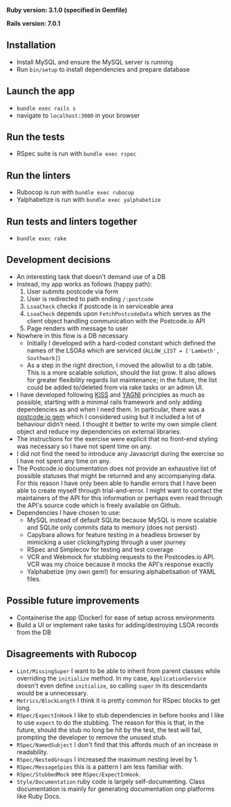 **Ruby version: 3.1.0 (specified in Gemfile)**

**Rails version: 7.0.1**

## Installation
- Install MySQL and ensure the MySQL server is running
- Run `bin/setup` to install dependencies and prepare database

## Launch the app
- `bundle exec rails s`
- navigate to `localhost:3000` in your browser

## Run the tests
- RSpec suite is run with `bundle exec rspec`

## Run the linters
- Rubocop is run with `bundle exec rubocop`
- Yalphabetize is run with `bundle exec yalphabetize`

## Run tests and linters together
- `bundle exec rake`

## Development decisions
- An interesting task that doesn't demand use of a DB
- Instead, my app works as follows (happy path):
  1. User submits postcode via form
  2. User is redirected to path ending `/:postcode`
  3. `LsoaCheck` checks if postcode is in serviceable area
  4. `LsoaCheck` depends upon `FetchPostcodeData` which serves as the client object handling communication with the Postcode.io API
  5. Page renders with message to user
- Nowhere in this flow is a DB necessary
  - Initially I developed with a hard-coded constant which defined the names of the LSOAs which are serviced (`ALLOW_LIST = ['Lambeth', Southwark]`)
  - As a step in the right direction, I moved the allowlist to a db table. This is a more scalable solution, should the list grow. It also allows for greater flexibility regards list maintenance; in the future, the list could be added to/deleted from via rake tasks or an admin UI.
- I have developed following [KISS](https://en.wikipedia.org/wiki/KISS_principle) and [YAGNI](https://en.wikipedia.org/wiki/You_aren%27t_gonna_need_it) principles as much as possible, starting with a minimal rails framework and only adding dependencies as and when I need them. In particular, there was a [postcode.io gem](https://github.com/jamesruston/postcodes_io) which I considered using but it included a lot of behaviour didn't need. I thought it better to write my own simple client object and reduce my dependencies on external libraries.
- The instructions for the exercise were explicit that no front-end styling was necessary so I have not spent time on any.
- I did not find the need to introduce any Javascript during the exercise so I have not spent any time on any.
- The Postcode.io documentation does not provide an exhaustive list of possible statuses that might be returned and any accompanying data. For this reason I have only been able to handle errors that I have been able to create myself through trial-and-error. I might want to contact the maintainers of the API for this information or perhaps even read through the API's source code which is freely available on Github.
- Dependencies I have chosen to use:
  - MySQL instead of default SQLite because MySQL is more scalable and SQLite only commits data to memory (does not persist)
  - Capybara allows for feature testing in a headless browser by mimicking a user clicking/typing through a user journey
  - RSpec and Simplecov for testing and test coverage
  - VCR and Webmock for stubbing requests to the Postcodes.io API. VCR was my choice because it mocks the API's response exactly
  - Yalphabetize (my own gem!) for ensuring alphabetisation of YAML files.

## Possible future improvements
- Containerise the app (Docker) for ease of setup across environments
- Build a UI or implement rake tasks for adding/destroying LSOA records from the DB

## Disagreements with Rubocop
- `Lint/MissingSuper` I want to be able to inherit from parent classes while overriding the `initialize` method. In my case, `ApplicationService` doesn't even define `initialize`, so calling `super` in its descendants would be a unnecessary.
- `Metrics/BlockLength` I think it is pretty common for RSpec blocks to get long.
- `RSpec/ExpectInHook` I like to stub dependencies in before hooks and I like to use `expect` to do the stubbing. The reason for this is that, in the future, should the stub no long be hit by the test, the test will fail, prompting the developer to remove the unused stub.
- `RSpec/NamedSubject` I don't find that this affords much of an increase in readability.
- `RSpec/NestedGroups` I increased the maximum nesting level by 1.
- `RSpec/MessageSpies` this is a pattern I am less familiar with.
- `RSpec/StubbedMock` see `RSpec/ExpectInHook`.
- `Style/Documentation` ruby code is largely self-documenting. Class documentation is mainly for generating documentation onp platforms like Ruby Docs.
